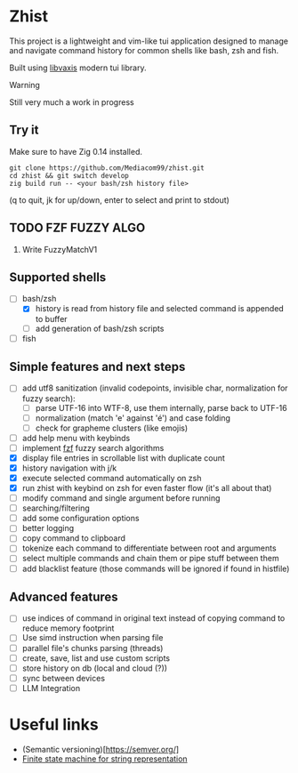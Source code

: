 # Zhist
This project is a lightweight and vim-like tui application designed 
to manage and navigate command history for common shells like bash, zsh and fish.

Built using [libvaxis](https://github.com/rockorager/libvaxis) modern tui library.

> [!WARNING]
> Still very much a work in progress

## Try it 
Make sure to have Zig 0.14 installed.
```shell
git clone https://github.com/Mediacom99/zhist.git
cd zhist && git switch develop
zig build run -- <your bash/zsh history file>
```
(q to quit, jk for up/down, enter to select and print to stdout)

## TODO FZF FUZZY ALGO
1. Write FuzzyMatchV1

## Supported shells
- [ ] bash/zsh
    - [x] history is read from history file and selected command is appended to buffer
    - [ ] add generation of bash/zsh scripts
- [ ] fish

## Simple features and next steps
- [ ] add utf8 sanitization (invalid codepoints, invisible char, normalization for fuzzy search):
    - [ ] parse UTF-16 into WTF-8, use them internally, parse back to UTF-16
    - [ ] normalization (match 'e' against 'é') and case folding
    - [ ] check for grapheme clusters (like emojis)
- [ ] add help menu with keybinds
- [ ] implement [fzf](https://github.com/junegunn/fzf) fuzzy search algorithms
- [x] display file entries in scrollable list with duplicate count
- [x] history navigation with j/k
- [x] execute selected command automatically on zsh
- [x] run zhist with keybind on zsh for even faster flow (it's all about that)
- [ ] modify command and single argument before running
- [ ] searching/filtering
- [ ] add some configuration options
- [ ] better logging
- [ ] copy command to clipboard
- [ ] tokenize each command to differentiate between root and arguments
- [ ] select multiple commands and chain them or pipe stuff between them
- [ ] add blacklist feature (those commands will be ignored if found in histfile)

## Advanced features

- [ ] use indices of command in original text instead of copying command to reduce memory footprint
- [ ] Use simd instruction when parsing file
- [ ] parallel file's chunks parsing (threads)
- [ ] create, save, list and use custom scripts
- [ ] store history on db (local and cloud (?))
- [ ] sync between devices
- [ ] LLM Integration

# Useful links
- (Semantic versioning)[https://semver.org/]
- [Finite state machine for string representation](https://burntsushi.net/transducers/#fsa-construction)
